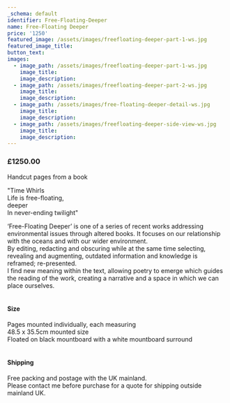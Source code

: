 ```yaml
---
_schema: default
identifier: Free-Floating-Deeper
name: Free-Floating Deeper
price: '1250'
featured_image: /assets/images/freefloating-deeper-part-1-ws.jpg
featured_image_title:
button_text:
images:
  - image_path: /assets/images/freefloating-deeper-part-1-ws.jpg
    image_title:
    image_description:
  - image_path: /assets/images/freefloating-deeper-part-2-ws.jpg
    image_title:
    image_description:
  - image_path: /assets/images/free-floating-deeper-detail-ws.jpg
    image_title:
    image_description:
  - image_path: /assets/images/freefloating-deeper-side-view-ws.jpg
    image_title:
    image_description:
---
```

### £1250.00

Handcut pages from a book

"Time Whirls<br>Life is free-floating,<br>deeper<br>In never-ending twilight"

‘Free-Floating Deeper’ is one of a series of recent works addressing environmental issues through altered books. It focuses on our relationship with the oceans and with our wider environment.<br>By editing, redacting and obscuring while at the same time selecting, revealing and augmenting, outdated information and knowledge is reframed; re-presented.<br>I find new meaning within the text, allowing poetry to emerge which guides the reading of the work, creating a narrative and a space in which we can place ourselves.

#### <br>Size

Pages mounted individually, each measuring<br>48\.5 x 35.5cm mounted size<br>Floated on black mountboard with a white mountboard surround

#### <br>Shipping

Free packing and postage with the UK mainland.<br>Please contact me before purchase for a quote for shipping outside mainland UK.